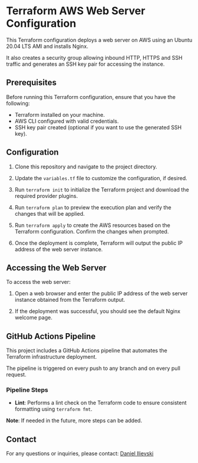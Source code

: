 # Terraform AWS Web Server Configuration

This Terraform configuration deploys a web server on AWS using an Ubuntu 20.04 LTS AMI and installs Nginx. 

It also creates a security group allowing inbound HTTP, HTTPS and SSH traffic and generates an SSH key pair for accessing the instance.

## Prerequisites

Before running this Terraform configuration, ensure that you have the following:

- Terraform installed on your machine.
- AWS CLI configured with valid credentials.
- SSH key pair created (optional if you want to use the generated SSH key).

## Configuration

1. Clone this repository and navigate to the project directory.

2. Update the `variables.tf` file to customize the configuration, if desired.

3. Run `terraform init` to initialize the Terraform project and download the required provider plugins.

4. Run `terraform plan` to preview the execution plan and verify the changes that will be applied.

5. Run `terraform apply` to create the AWS resources based on the Terraform configuration. Confirm the changes when prompted.

6. Once the deployment is complete, Terraform will output the public IP address of the web server instance.

## Accessing the Web Server

To access the web server:

1. Open a web browser and enter the public IP address of the web server instance obtained from the Terraform output.

2. If the deployment was successful, you should see the default Nginx welcome page.

## GitHub Actions Pipeline

This project includes a GitHub Actions pipeline that automates the Terraform infrastructure deployment. 

The pipeline is triggered on every push to any branch and on every pull request.

### Pipeline Steps

- **Lint**: Performs a lint check on the Terraform code to ensure consistent formatting using `terraform fmt`.

**Note**: If needed in the future, more steps can be added.

## Contact
For any questions or inquiries, please contact: [Daniel Ilievski](https://www.linkedin.com/in/danielilievski/)